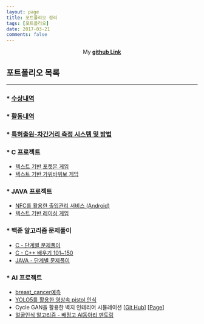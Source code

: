 ```yaml
---
layout: page
title: 포트폴리오 정리
tags: [포트폴리오]
date: 2017-03-21
comments: false
---
```

    
<center>My <a href="https://github.com/glydokid"><b>github Link</b></a> </center>

## 포트폴리오 목록
------------------------------------

### * [수상내역](https://glydokid.github.io//awards)

### * [활동내역](https://glydokid.github.io//activities)

### * [특허출원-차간거리 측정 시스템 및 방법](https://glydokid.github.io//%ED%8A%B9%ED%97%88%EC%B6%9C%EC%9B%90/)

### * C 프로젝트
- [텍스트 기반 포켓몬 게임](https://github.com/glydokid/C_Project/tree/main/pokemon_3)
- [텍스트 기반 가위바위보 게임](https://github.com/glydokid/C_Project/tree/main/RPS_Game)

### * JAVA 프로젝트
- [NFC를 활용한 출입관리 서비스 (Android)](https://github.com/glydokid/AndroidProject-B.SORI)
- [텍스트 기반 레이싱 게임](https://github.com/glydokid/JavaSt/tree/main/Example07_01)

### * 백준 알고리즘 문제풀이 
- [C - 단계별 문제풀이](https://github.com/glydokid/BeakJoon/tree/main/C_%EB%8B%A8%EA%B3%84%EB%B3%84%20%EB%AC%B8%EC%A0%9C%ED%92%80%EC%9D%B4)
- [C - C++ 배우기 101~150](https://github.com/glydokid/BeakJoon/tree/main/%EB%AC%B8%EC%A0%9C%EC%A7%91/C%2B%2B%EB%B0%B0%EC%9A%B0%EA%B8%B0%20(101~150))
- [JAVA - 단계별 문제풀이](https://github.com/glydokid/BeakJoon/tree/main/JAVA_%EB%8B%A8%EA%B3%84%EB%B3%84%20%EB%AC%B8%EC%A0%9C%ED%92%80%EC%9D%B4)

### * AI 프로젝트 
- [breast_cancer예측](https://github.com/glydokid/AI_research/tree/master/breast_cancer%EC%98%88%EC%B8%A1)
- [YOLO5를 활용한 영상속 pistol 인식](https://glydokid.github.io//Yolo5)
- Cycle GAN을 활용한 벽지 인테리어 시뮬레이션 [[Git Hub](https://github.com/glydokid/AI_research/tree/master/CycleGan)] [[Page](https://glydokid.github.io//Cycle-GAN)]
- [얼굴인식 알고리즘 - 배정고 AI동아리 멘토링](https://github.com/glydokid/AI_research/tree/master/%EB%B0%B0%EC%A0%95%EA%B3%A0%20AI%EB%8F%99%EC%95%84%EB%A6%AC%20%EB%A9%98%ED%86%A0%EB%A7%81%20-%20%EC%96%BC%EA%B5%B4%EC%9D%B8%EC%8B%9D)
